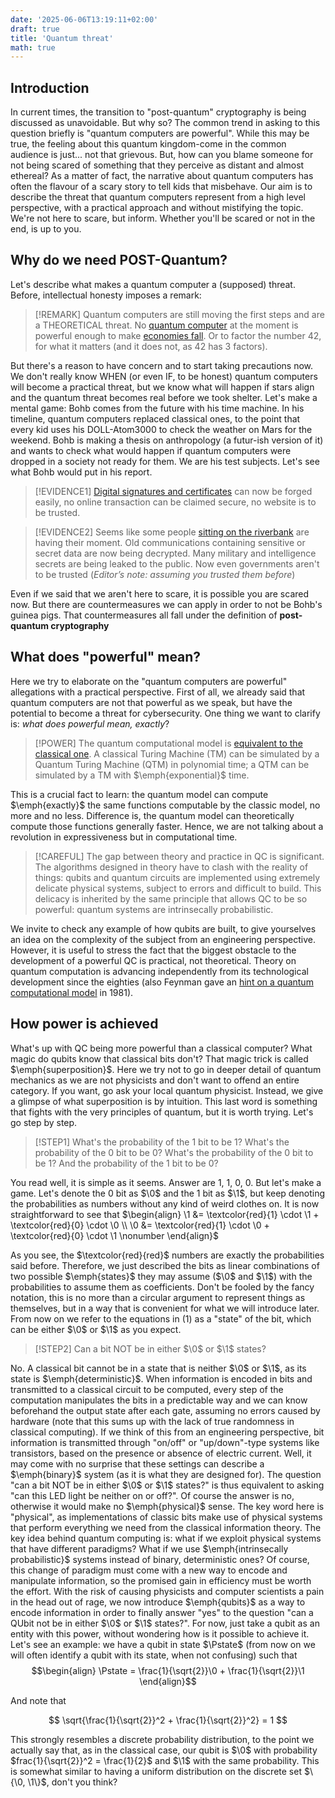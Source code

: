 ```yaml
---
date: '2025-06-06T13:19:11+02:00'
draft: true
title: 'Quantum threat'
math: true
---
```


$$
\newcommand{\1}{| 1 \rangle} 
$$

$$
\newcommand{\0}{| 0 \rangle} 
$$

$$
\newcommand{\Pstate}{| \Phi \rangle} 
$$

## Introduction

In current times, the transition to "post-quantum" cryptography is being discussed as unavoidable. But why so? The common trend in asking to this question briefly is "quantum computers are powerful". While this may be true, the feeling about this quantum kingdom-come in the common audience is just... not that grievous. But, how can you blame someone for not being scared of something that they perceive as distant and almost ethereal? As a matter of fact, the narrative about quantum computers has often the flavour of a scary story to tell kids that misbehave. Our aim is to describe the threat that quantum computers represent from a high level perspective, with a practical approach and without mistifying the topic. We're not here to scare, but inform. Whether you'll be scared or not in the end, is up to you. 

## Why do we need POST-Quantum?
Let's describe what makes a quantum computer a (supposed) threat. Before, intellectual honesty imposes a remark:

> [!REMARK]
> Quantum computers are still moving the first steps and are a THEORETICAL threat. No [quantum computer](https://www.spinquanta.com/news-detail/discover-the-worlds-largest-quantum-computer-in20250106092507) at the moment is powerful enough to make [economies fall](https://arxiv.org/html/2505.15907v1). Or to factor the number 42, for what it matters (and it does not, as 42 has 3 factors).

But there's a reason to have concern and to start taking precautions now. We don't really know WHEN (or even IF, to be honest) quantum computers will become a practical threat, but we know what will happen if stars align and the quantum threat becomes real before we took shelter. Let's make a mental game: Bohb comes from the future with his time machine. In his timeline, quantum computers replaced classical ones, to the point that every kid uses his DOLL-Atom3000 to check the weather on Mars for the weekend. Bohb is making a thesis on anthropology (a futur-ish version of it) and wants to check what would happen if quantum computers were dropped in a society not ready for them. We are his test subjects. Let's see what Bohb would put in his report.

>[!EVIDENCE1]
> [Digital signatures and certificates](https://ct.cloudflare.com/) can now be forged easily, no online transaction can be claimed secure, no website is to be trusted. 

>[!EVIDENCE2]
>Seems like some people [sitting on the riverbank](https://www.hashicorp.com/en/blog/harvest-now-decrypt-later-why-today-s-encrypted-data-isn-t-safe-forever) are having their moment. Old communications containing sensitive or secret data are now being decrypted. Many military and intelligence secrets are being leaked to the public. Now even governments aren't to be trusted ($\textit{Editor's note: assuming you trusted them before}$)

Even if we said that we aren't here to scare, it is possible you are scared now. But there are countermeasures we can apply in order to not be Bohb's guinea pigs. That countermeasures all fall under the definition of $\textbf{post-quantum cryptography}$


## What does "powerful" mean?

Here we try to elaborate on the "quantum computers are powerful" allegations with a practical perspective. First of all, we already said that quantum computers are not that powerful as we speak, but have the potential to become a threat for cybersecurity. One thing we want to clarify is: $\textit{what does powerful mean, exactly}$? 

>[!POWER] 
>The quantum computational model is [equivalent to the classical one](https://arxiv.org/abs/quant-ph/9906111). A classical Turing Machine (TM) can be simulated by a Quantum Turing Machine (QTM) in polynomial time; a QTM can be simulated by a TM with $\emph{exponential}$ time.

This is a crucial fact to learn: the quantum model can compute $\emph{exactly}$ the same functions computable by the classic model, no more and no less. Difference is, the quantum model can theoretically compute those functions generally faster. Hence, we are not talking about a revolution in expressiveness but in computational time.

>[!CAREFUL]
>The gap between theory and practice in QC is significant. The algorithms designed in theory have to clash with the reality of things: qubits and quantum circuits are implemented using extremely delicate physical systems, subject to errors and difficult to build. This delicacy is inherited by the same principle that allows QC to be so powerful: quantum systems are intrinsecally probabilistic.

We invite to check any example of how qubits are built, to give yourselves an idea on the complexity of the subject from an engineering perspective. However, it is useful to stress the fact that the biggest obstacle to the development of a powerful QC is practical, not theoretical. Theory on quantum computation is advancing independently from its technological development since the eighties (also Feynman gave an [hint on a quantum computational model](https://github.com/yousbot/Quantum-Papers/blob/master/1982%20-%20Feynman,%20Simulating%20physics%20with%20computers.pdf) in 1981).



## How power is achieved

What's up with QC being more powerful than a classical computer? What magic do qubits know that classical bits don't? That magic trick is called $\emph{superposition}$. Here we try not to go in deeper detail of quantum mechanics as we are not physicists and don't want to offend an entire category. If you want, go ask your local quantum physicist. Instead, we give a glimpse of what superposition is by intuition. This last word is something that fights with the very principles of quantum, but it is worth trying. Let's go step by step.

>[!STEP1]
> What's the probability of the 1 bit to be 1? What's the probability of the 0 bit to be 0? What's the probability of the 0 bit to be 1? And the probability of the 1 bit to be 0?

You read well, it is simple as it seems. Answer are 1, 1, 0, 0. But let's make a game. Let's denote the 0 bit as $\0$ and the 1 bit as $\1$, but keep denoting the probabilities as numbers without any kind of weird clothes on. It is now straightforward to see that 
$\begin{align} 
\1 &= \textcolor{red}{1} \cdot \1 + \textcolor{red}{0} \cdot \0  \\ 
\0 &= \textcolor{red}{1} \cdot \0 + \textcolor{red}{0} \cdot \1  \nonumber
\end{align}$

As you see, the $\textcolor{red}{red}$ numbers are exactly the probabilities said before. Therefore, we just described the bits as linear combinations of two possible $\emph{states}$ they may assume ($\0$ and $\1$) with the probabilities to assume them as coefficients.
Don't be fooled by the fancy notation, this is no more than a circular argument to represent things as themselves, but in a way that is convenient for what we will introduce later. From now on we refer to the equations in (1) as a "state" of the bit, which can be either $\0$ or $\1$ as you expect.

>[!STEP2]
> Can a bit NOT be in either $\0$ or $\1$ states?

No. A classical bit cannot be in a state that is neither $\0$ or $\1$, as its state is $\emph{deterministic}$. When information is encoded in bits and transmitted to a classical circuit to be computed, every step of the computation manipulates the bits in a predictable way and we can know beforehand the output state after each gate, assuming no errors caused by hardware (note that this sums up with the lack of true randomness in classical computing). If we think of this from an engineering perspective, bit information is transmitted through "on/off" or "up/down"-type systems like transistors, based on the presence or absence of electric current. Well, it may come with no surprise that these settings can describe a $\emph{binary}$ system (as it is what they are designed for). The question "can a bit NOT be in either $\0$ or $\1$ states?" is thus equivalent to asking "can this LED light be neither on or off?". Of course the answer is no, otherwise it would make no $\emph{physical}$ sense. The key word here is "physical", as implementations of classic bits make use of physical systems that perform everything we need from the classical information theory. The key idea behind quantum computing is: what if we exploit physical systems that have different paradigms? What if we use $\emph{intrinsecally probabilistic}$ systems instead of binary, deterministic ones? Of course, this change of paradigm must come with a new way to encode and manipulate information, so the promised gain in efficiency must be worth the effort. With the risk of causing physicists and computer scientists a pain in the head out of rage, we now introduce $\emph{qubits}$ as a way to encode information in order to finally answer "yes" to the question "can a QUbit not be in either $\0$ or $\1$ states?". For now, just take a qubit as an entity with this power, without wondering how is it possible to achieve it. Let's see an example: we have a qubit in state $\Pstate$ (from now on we will often identify a qubit with its state, when not confusing) such that
$$\begin{align}
\Pstate = \frac{1}{\sqrt{2}}\0 + \frac{1}{\sqrt{2}}\1
\end{align}$$

And note that 

$$
\sqrt{\frac{1}{\sqrt{2}}^2 + \frac{1}{\sqrt{2}}^2} = 1
$$

This strongly resembles a discrete probability distribution, to the point we actually say that, as in the classical case, our qubit is $\0$ with probability \$frac{1}{\sqrt{2}}^2 = \frac{1}{2}$ and $\1$ with  the same probability. This is somewhat similar to having a uniform distribution on the discrete set $\{\0, \1\}$, don't you think?